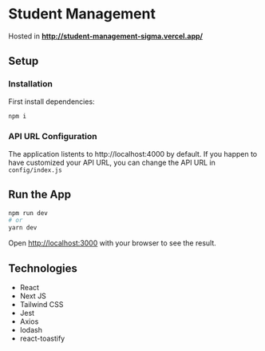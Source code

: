 # Student Management
Hosted in **http://student-management-sigma.vercel.app/**

## Setup

### Installation
First install dependencies:
```bash
npm i
```
### API URL Configuration
The application listents to http://localhost:4000 by default. If you happen to have customized your API URL, you can change the API URL in `config/index.js`

## Run the App
```bash
npm run dev
# or
yarn dev
```

Open [http://localhost:3000](http://localhost:3000) with your browser to see the result.

## Technologies
* React
* Next JS
* Tailwind CSS
* Jest
* Axios
* lodash
* react-toastify
